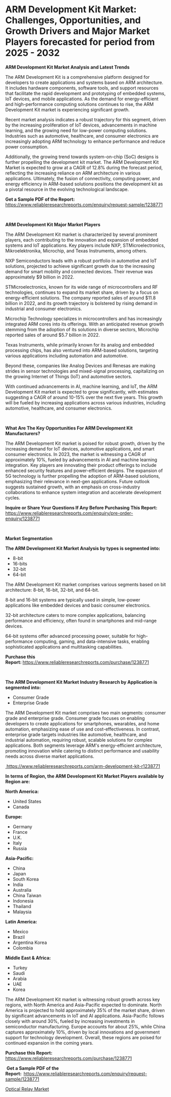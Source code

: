 <p><h1>ARM Development Kit Market: Challenges, Opportunities, and Growth Drivers and Major Market Players forecasted for period from 2025 - 2032</h1></p><p><strong>ARM Development Kit Market Analysis and Latest Trends</strong></p>
<p><p>The ARM Development Kit is a comprehensive platform designed for developers to create applications and systems based on ARM architecture. It includes hardware components, software tools, and support resources that facilitate the rapid development and prototyping of embedded systems, IoT devices, and mobile applications. As the demand for energy-efficient and high-performance computing solutions continues to rise, the ARM Development Kit market is experiencing significant growth.</p><p>Recent market analysis indicates a robust trajectory for this segment, driven by the increasing proliferation of IoT devices, advancements in machine learning, and the growing need for low-power computing solutions. Industries such as automotive, healthcare, and consumer electronics are increasingly adopting ARM technology to enhance performance and reduce power consumption. </p><p>Additionally, the growing trend towards system-on-chip (SoC) designs is further propelling the development kit market. The ARM Development Kit Market is expected to grow at a CAGR of 12.8% during the forecast period, reflecting the increasing reliance on ARM architecture in various applications. Ultimately, the fusion of connectivity, computing power, and energy efficiency in ARM-based solutions positions the development kit as a pivotal resource in the evolving technological landscape.</p></p>
<p><strong>Get a Sample PDF of the Report:&nbsp;</strong> <a href="https://www.reliableresearchreports.com/enquiry/request-sample/1238771?utm_campaign=2243&utm_medium=2&utm_source=Github&utm_content=ia&utm_term=06042025&utm_id=arm-development-kit">https://www.reliableresearchreports.com/enquiry/request-sample/1238771</a></p>
<p>&nbsp;</p>
<p><strong>ARM Development Kit Major Market Players</strong></p>
<p><p>The ARM Development Kit market is characterized by several prominent players, each contributing to the innovation and expansion of embedded systems and IoT applications. Key players include NXP, STMicroelectronics, Mikroelektronika, Microchip, and Texas Instruments, among others.</p><p>NXP Semiconductors leads with a robust portfolio in automotive and IoT solutions, projected to achieve significant growth due to the increasing demand for smart mobility and connected devices. Their revenue was approximately $9 billion in 2022.</p><p>STMicroelectronics, known for its wide range of microcontrollers and RF technologies, continues to expand its market share, driven by a focus on energy-efficient solutions. The company reported sales of around $11.8 billion in 2022, and its growth trajectory is bolstered by rising demand in industrial and consumer electronics.</p><p>Microchip Technology specializes in microcontrollers and has increasingly integrated ARM cores into its offerings. With an anticipated revenue growth stemming from the adoption of its solutions in diverse sectors, Microchip reported sales of around $5.7 billion in 2022.</p><p>Texas Instruments, while primarily known for its analog and embedded processing chips, has also ventured into ARM-based solutions, targeting various applications including automation and automotive.</p><p>Beyond these, companies like Analog Devices and Renesas are making strides in sensor technologies and mixed-signal processing, capitalizing on the growing Internet of Things (IoT) and automotive sectors.</p><p>With continued advancements in AI, machine learning, and IoT, the ARM Development Kit market is expected to grow significantly, with estimates suggesting a CAGR of around 10-15% over the next five years. This growth will be fueled by increasing applications across various industries, including automotive, healthcare, and consumer electronics.</p></p>
<p>&nbsp;</p>
<p><strong>What Are The Key Opportunities For ARM Development Kit Manufacturers?</strong></p>
<p><p>The ARM Development Kit market is poised for robust growth, driven by the increasing demand for IoT devices, automotive applications, and smart consumer electronics. In 2023, the market is witnessing a CAGR of approximately 10%, fueled by advancements in AI and machine learning integration. Key players are innovating their product offerings to include enhanced security features and power-efficient designs. The expansion of 5G technology is further propelling the adoption of ARM-based solutions, emphasizing their relevance in next-gen applications. Future outlook suggests sustained growth, with an emphasis on cross-industry collaborations to enhance system integration and accelerate development cycles.</p></p>
<p><strong>Inquire or Share Your Questions If Any Before Purchasing This Report:</strong> <a href="https://www.reliableresearchreports.com/enquiry/pre-order-enquiry/1238771?utm_campaign=2243&utm_medium=2&utm_source=Github&utm_content=ia&utm_term=06042025&utm_id=arm-development-kit">https://www.reliableresearchreports.com/enquiry/pre-order-enquiry/1238771</a></p>
<p>&nbsp;</p>
<p><strong>Market Segmentation</strong></p>
<p><strong>The ARM Development Kit Market Analysis by types is segmented into:</strong></p>
<p><ul><li>8-bit</li><li>16-bits</li><li>32-bit</li><li>64-bit</li></ul></p>
<p><p>The ARM Development Kit market comprises various segments based on bit architecture: 8-bit, 16-bit, 32-bit, and 64-bit. </p><p>8-bit and 16-bit systems are typically used in simple, low-power applications like embedded devices and basic consumer electronics. </p><p>32-bit architecture caters to more complex applications, balancing performance and efficiency, often found in smartphones and mid-range devices. </p><p>64-bit systems offer advanced processing power, suitable for high-performance computing, gaming, and data-intensive tasks, enabling sophisticated applications and multitasking capabilities.</p></p>
<p><strong>Purchase this Report:&nbsp;</strong><a href="https://www.reliableresearchreports.com/purchase/1238771?utm_campaign=2243&utm_medium=2&utm_source=Github&utm_content=ia&utm_term=06042025&utm_id=arm-development-kit">https://www.reliableresearchreports.com/purchase/1238771</a></p>
<p>&nbsp;</p>
<p><strong>The ARM Development Kit Market Industry Research by Application is segmented into:</strong></p>
<p><ul><li>Consumer Grade</li><li>Enterprise Grade</li></ul></p>
<p><p>The ARM Development Kit market comprises two main segments: consumer grade and enterprise grade. Consumer grade focuses on enabling developers to create applications for smartphones, wearables, and home automation, emphasizing ease of use and cost-effectiveness. In contrast, enterprise grade targets industries like automotive, healthcare, and industrial automation, requiring robust, scalable solutions for complex applications. Both segments leverage ARM's energy-efficient architecture, promoting innovation while catering to distinct performance and usability needs across diverse market applications.</p></p>
<p><a href="https://www.reliableresearchreports.com/arm-development-kit-r1238771?utm_campaign=2243&utm_medium=2&utm_source=Github&utm_content=ia&utm_term=06042025&utm_id=arm-development-kit">&nbsp;https://www.reliableresearchreports.com/arm-development-kit-r1238771</a></p>
<p><strong>In terms of Region, the ARM Development Kit Market Players available by Region are:</strong></p>
<p>
    <p> <strong> North America: </strong>
        <ul>
            <li>United States</li>
            <li>Canada</li>
        </ul>
        </p> 
    <p> <strong> Europe: </strong>
        <ul>
            <li>Germany</li>
            <li>France</li>
            <li>U.K.</li>
            <li>Italy</li>
            <li>Russia</li>
        </ul>
        </p> 
    <p> <strong> Asia-Pacific: </strong>
        <ul>
            <li>China</li>
            <li>Japan</li>
            <li>South Korea</li>
            <li>India</li>
            <li>Australia</li>
            <li>China Taiwan</li>
            <li>Indonesia</li>
            <li>Thailand</li>
            <li>Malaysia</li>
        </ul>
        </p> 
    <p> <strong> Latin America: </strong>
        <ul>
            <li>Mexico</li>
            <li>Brazil</li>
            <li>Argentina Korea</li>
            <li>Colombia</li>
        </ul>
        </p> 
    <p> <strong> Middle East & Africa: </strong>
        <ul>
            <li>Turkey</li>
            <li>Saudi</li>
            <li>Arabia</li>
            <li>UAE</li>
            <li>Korea</li>
        </ul>
    </p>
    </p>
<p><p>The ARM Development Kit market is witnessing robust growth across key regions, with North America and Asia-Pacific expected to dominate. North America is projected to hold approximately 35% of the market share, driven by significant advancements in IoT and AI applications. Asia-Pacific follows closely with around 30%, fueled by increasing investments in semiconductor manufacturing. Europe accounts for about 25%, while China captures approximately 10%, driven by local innovations and government support for technology development. Overall, these regions are poised for continued expansion in the coming years.</p></p>
<p><strong>Purchase this Report: </strong><a href="https://www.reliableresearchreports.com/purchase/1238771?utm_campaign=2243&utm_medium=2&utm_source=Github&utm_content=ia&utm_term=06042025&utm_id=arm-development-kit">https://www.reliableresearchreports.com/purchase/1238771</a></p>
<p>&nbsp;<strong>Get a Sample PDF of the Report:&nbsp;&nbsp;</strong><a href="https://www.reliableresearchreports.com/enquiry/request-sample/1238771?utm_campaign=2243&utm_medium=2&utm_source=Github&utm_content=ia&utm_term=06042025&utm_id=arm-development-kit">https://www.reliableresearchreports.com/enquiry/request-sample/1238771</a></p>
<p><strong></strong></p>
<p><p><a href="https://github.com/jerhoskinson197676/Market-Research-Report-List-1/blob/main/optical-relay-market.md?utm_campaign=2243&utm_medium=2&utm_source=Github&utm_content=ia&utm_term=06042025&utm_id=arm-development-kit">Optical Relay Market</a></p></p>